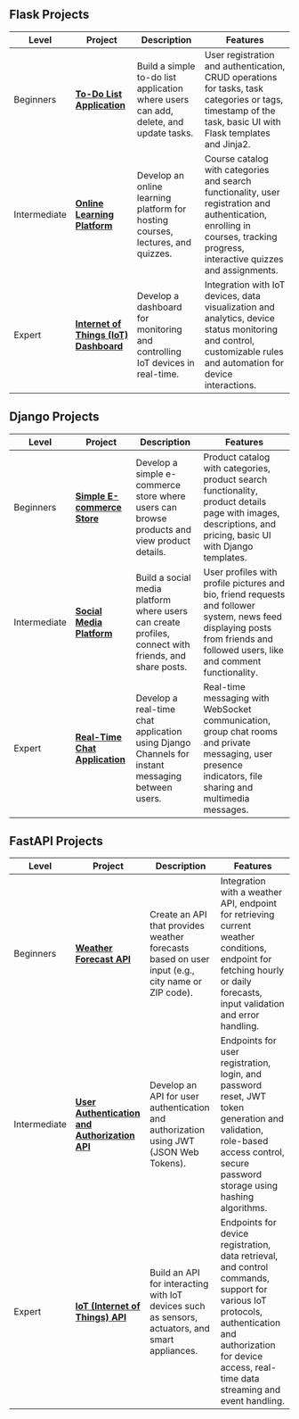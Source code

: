 ## Flask Projects

| Level       | Project                                                                                                  | Description                                                                                                                                                    | Features                                                                                                                                                                     |
|-------------|----------------------------------------------------------------------------------------------------------|----------------------------------------------------------------------------------------------------------------------------------------------------------------|------------------------------------------------------------------------------------------------------------------------------------------------------------------------------|
| Beginners   | [**To-Do List Application**](beginner/README.md)                                                         | Build a simple to-do list application where users can add, delete, and update tasks.                                                                           | User registration and authentication, CRUD operations for tasks, task categories or tags, timestamp of the task, basic UI with Flask templates and Jinja2.                    |
| Intermediate| [**Online Learning Platform**]()                                                                             | Develop an online learning platform for hosting courses, lectures, and quizzes.                                                                                | Course catalog with categories and search functionality, user registration and authentication, enrolling in courses, tracking progress, interactive quizzes and assignments.  |
| Expert      | [**Internet of Things (IoT) Dashboard**]()                                                                   | Develop a dashboard for monitoring and controlling IoT devices in real-time.                                                                                   | Integration with IoT devices, data visualization and analytics, device status monitoring and control, customizable rules and automation for device interactions.              |

## Django Projects

| Level       | Project                                                                                                  | Description                                                                                                                                                    | Features                                                                                                                                                                     |
|-------------|----------------------------------------------------------------------------------------------------------|----------------------------------------------------------------------------------------------------------------------------------------------------------------|------------------------------------------------------------------------------------------------------------------------------------------------------------------------------|
| Beginners   | [**Simple E-commerce Store**]()                                                                              | Develop a simple e-commerce store where users can browse products and view product details.                                                                    | Product catalog with categories, product search functionality, product details page with images, descriptions, and pricing, basic UI with Django templates.                    |
| Intermediate| [**Social Media Platform**]()                                                                                | Build a social media platform where users can create profiles, connect with friends, and share posts.                                                          | User profiles with profile pictures and bio, friend requests and follower system, news feed displaying posts from friends and followed users, like and comment functionality. |
| Expert      | [**Real-Time Chat Application**]()                                                                           | Develop a real-time chat application using Django Channels for instant messaging between users.                                                                | Real-time messaging with WebSocket communication, group chat rooms and private messaging, user presence indicators, file sharing and multimedia messages.                      |

## FastAPI Projects

| Level       | Project                                                                                                  | Description                                                                                                                                                    | Features                                                                                                                                                                     |
|-------------|----------------------------------------------------------------------------------------------------------|----------------------------------------------------------------------------------------------------------------------------------------------------------------|------------------------------------------------------------------------------------------------------------------------------------------------------------------------------|
| Beginners   | [**Weather Forecast API**]()                                                                                 | Create an API that provides weather forecasts based on user input (e.g., city name or ZIP code).                                                               | Integration with a weather API, endpoint for retrieving current weather conditions, endpoint for fetching hourly or daily forecasts, input validation and error handling.      |
| Intermediate| [**User Authentication and Authorization API**]()                                                            | Develop an API for user authentication and authorization using JWT (JSON Web Tokens).                                                                         | Endpoints for user registration, login, and password reset, JWT token generation and validation, role-based access control, secure password storage using hashing algorithms.  |
| Expert      | [**IoT (Internet of Things) API**]()                                                                         | Build an API for interacting with IoT devices such as sensors, actuators, and smart appliances.                                                                | Endpoints for device registration, data retrieval, and control commands, support for various IoT protocols, authentication and authorization for device access, real-time data streaming and event handling. |
